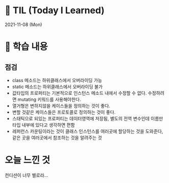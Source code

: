 # 📌 TIL (Today I Learned)

2021-11-08 (Mon)

# 📖 학습 내용

## 점검

- class 메소드는 하위클래스에서 오버라이딩 가능
- static 메소드는 하위클래스에서 오버라이딩 불가
- 값타입의 프로퍼티는 기본적으로 인스턴스 메소드 내에서 수정할 수 없다. 수정하려면 mutating 키워드를 사용해야한다.
- 열거형은 변하지않을 케이스들을 정의하는 것이 좋다.
- 변할 것같은 케이스들은 프로토콜로 정의하는 것이 좋다.
- 스태틱으로 되있는 프로퍼티는 데이터영역에 저장됨, 별도의 전역 변수인데 이름만 타입 내부에 있다고 생각하면 편함
- 레퍼런스 카운팅이라는 것이 클래스 인스턴스를 여러곳에 할당하는 것을 도와준다, 같은 곳을 여러곳에서 참조하는 것을 알려주는 것 

# 오늘 느낀 것

컨디션이 너무 별로라...